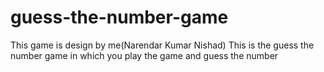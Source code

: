 # guess-the-number-game
This game is design by me(Narendar Kumar Nishad)
This is the guess the number game in which you play the game and guess the number 
